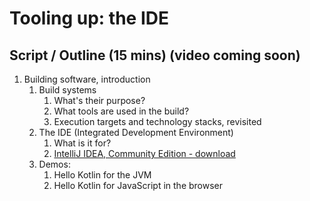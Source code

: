 # Tooling up: the IDE

## Script / Outline (15 mins) (video coming soon)
1. Building software, introduction
   1. Build systems
      1. What's their purpose?
      2. What tools are used in the build?
      3. Execution targets and technology stacks, revisited
   2. The IDE (Integrated Development Environment)
      1. What is it for?
      2. [IntelliJ IDEA, Community Edition - download](https://www.jetbrains.com/idea/download/)
   3. Demos:
      1. Hello Kotlin for the JVM
      2. Hello Kotlin for JavaScript in the browser

